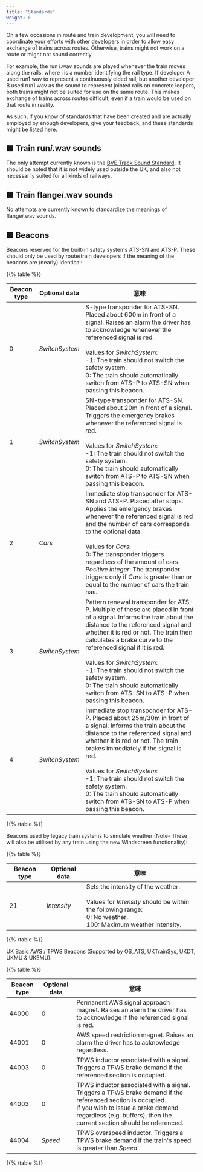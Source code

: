 ```yaml
---
title: "Standards"
weight: 6
---
```


On a few occasions in route and train development, you will need to coordinate your efforts with other developers in order to allow easy exchange of trains across routes. Otherwise, trains might not work on a route or might not sound correctly.

For example, the run i.wav sounds are played whenever the train moves along the rails, where i is a number identifying the rail type. If developer A used run1.wav to represent a continuously elded rail, but another developer B used run1.wav as the sound to represent jointed rails on concrete leepers, both trains might not be suited for use on the same route. This makes exchange of trains across routes difficult, even if a train would be used on that route in reality.

As such, if you know of standards that have been created and are actually employed by enough developers, give your feedback, and these standards might be listed here.

## ■ Train run*i*.wav sounds

The only attempt currently known is the [BVE Track Sound Standard](http://www.railsimroutes.net/bvetss/index.php). It should be noted that it is not widely used outside the UK, and also not necessarily suited for all kinds of railways.

## ■ Train flange*i*.wav sounds

No attempts are currently known to standardize the meanings of flange*i*.wav sounds.

## ■ Beacons

Beacons reserved for the built-in safety systems ATS-SN and ATS-P. These should only be used by route/train developers if the meaning of the beacons are (nearly) identical:

{{% table %}}

| Beacon type | Optional data  | 意味                                                      |
| ----------- | -------------- | ------------------------------------------------------------ |
| 0           | *SwitchSystem* | S-type transponder for ATS-SN. Placed about 600m in front of a signal. Raises an alarm the driver has to acknowledge whenever the referenced signal is red.<br /><br />Values for *SwitchSystem*:<br />-1: The train should not switch the safety system.<br />0: The train should automatically switch from ATS-P to ATS-SN when passing this beacon. |
| 1           | *SwitchSystem* | SN-type transponder for ATS-SN. Placed about 20m in front of a signal. Triggers the emergency brakes whenever the referenced signal is red.<br /><br />Values for *SwitchSystem*:<br />-1: The train should not switch the safety system.<br />0: The train should automatically switch from ATS-P to ATS-SN when passing this beacon. |
| 2           | *Cars*         | Immediate stop transponder for ATS-SN and ATS-P. Placed after stops. Applies the emergency brakes whenever the referenced signal is red and the number of cars corresponds to the optional data.<br /><br />Values for *Cars*:<br />0: The transponder triggers regardless of the amount of cars.<br />*Positive integer*: The transponder triggers only if *Cars* is greater than or equal to the number of cars the train has. |
| 3           | *SwitchSystem* | Pattern renewal transponder for ATS-P. Multiple of these are placed in front of a signal. Informs the train about the distance to the referenced signal and whether it is red or not. The train then calculates a brake curve to the referenced signal if it is red.<br /><br />Values for *SwitchSystem*:<br />-1: The train should not switch the safety system.<br />0: The train should automatically switch from ATS-SN to ATS-P when passing this beacon. |
| 4           | *SwitchSystem* | Immediate stop transponder for ATS-P. Placed about 25m/30m in front of a signal. Informs the train about the distance to the referenced signal and whether it is red or not. The train brakes immediately if the signal is red.<br /><br />Values for *SwitchSystem*:<br />-1: The train should not switch the safety system.<br />0: The train should automatically switch from ATS-SN to ATS-P when passing this beacon. |

{{% /table %}}

Beacons used by legacy train systems to simulate weather (Note- These will also be utilised by any train using the new Windscreen functionality):

{{% table %}}

| Beacon type | Optional data  | 意味                                                      |
| ----------- | -------------- | ------------------------------------------------------------ |
| 21           | *Intensity*   | Sets the intensity of the weather.<br /><br />Values for *Intensity* should be within the following range:<br />0: No weather.<br />100: Maximum weather intensity. |

{{% /table %}}

UK Basic AWS / TPWS Beacons (Supported by OS_ATS, UKTrainSys, UKDT, UKMU & UKEMU):

{{% table %}}

| Beacon type | Optional data  | 意味                                                      |
| ----------- | -------------- | ------------------------------------------------------------ |
| 44000       | 0              | Permanent AWS signal approach magnet. Raises an alarm the driver has to acknowledge if the referenced signal is red. |
| 44001       | 0              | AWS speed restriction magnet. Raises an alarm the driver has to acknowledge regardless. |
| 44003       | 0              | TPWS inductor associated with a signal. Triggers a TPWS brake demand if the referenced section is occupied. |
| 44003       | 0              | TPWS inductor associated with a signal. Triggers a TPWS brake demand if the referenced section is occupied. <br /> If you wish to issue a brake demand regardless (e.g. buffers), then the current section should be referenced. |
| 44004       | *Speed*        | TPWS overspeed inductor. Triggers a TPWS brake demand if the train's speed is greater than *Speed*. |

{{% /table %}}